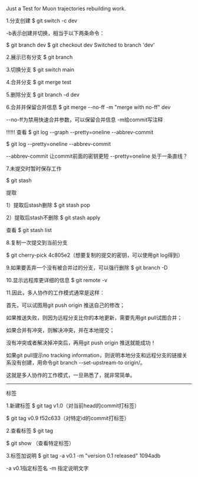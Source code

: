 Just a Test for Muon trajectories rebuilding work.

1.分支创建
$ git switch -c dev

-b表示创建并切换，相当于以下两条命令：

$ git branch dev
$ git checkout dev
Switched to branch 'dev'

2.展示已有分支
$ git branch

3.切换分支
$ git switch main

4.合并分支
$ git merge test

5.删除分支
$ git branch -d dev

6.合并并保留合并信息
$ git merge --no-ff -m "merge with no-ff" dev

--no-ff为禁用快速合并参数，可以保留合并信息
-m给commit写注释

!!!!!!
查看
$ git log --graph --pretty=oneline --abbrev-commit

$ git log --pretty=oneline --abbrev-commit

--abbrev-commit 让commit前面的密钥更短
--pretty=oneline 处于一条直线？

7.未提交时暂时保存工作

$ git stash

提取

1）提取后stash删除
$ git stash pop

2）提取后stash不删除
$ git stash apply

查看
$ git stash list

8.复制一次提交到当前分支

$ git cherry-pick 4c805e2（想要复制的提交的密钥，可以使用git log得到）

9.如果要丢弃一个没有被合并过的分支，可以强行删除
$ git branch -D <name>

10.显示远程库更详细的信息
$ git remote -v

11.因此，多人协作的工作模式通常是这样：

首先，可以试图用git push origin <branch-name>推送自己的修改；

如果推送失败，则因为远程分支比你的本地更新，需要先用git pull试图合并；

如果合并有冲突，则解决冲突，并在本地提交；

没有冲突或者解决掉冲突后，再用git push origin <branch-name>推送就能成功！

如果git pull提示no tracking information，则说明本地分支和远程分支的链接关系没有创建，用命令git branch --set-upstream-to <branch-name> origin/<branch-name>。

这就是多人协作的工作模式，一旦熟悉了，就非常简单。

____________________________________________________________

标签

1.新建标签
$ git tag v1.0（对当前head的commit打标签）

$ git tag v0.9 f52c633（对特定id的commit打标签）

2.查看标签
$ git tag

$ git show <tagname>（查看特定标签）

3.标签加说明
$ git tag -a v0.1 -m "version 0.1 released" 1094adb

-a v0.1指定标签名
-m 指定说明文字